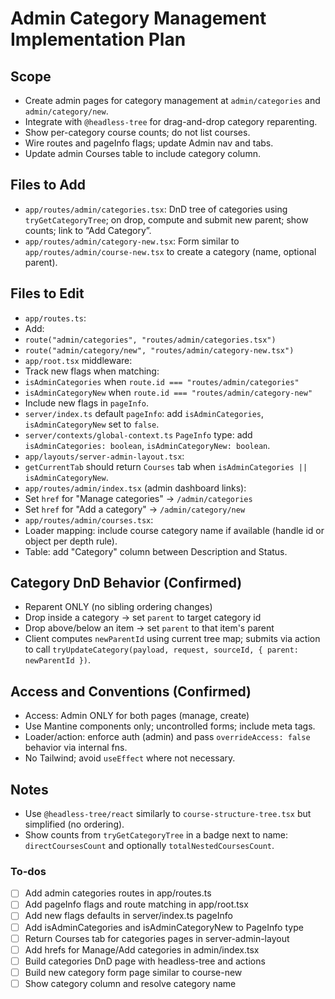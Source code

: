 <!-- 492f6b3a-365e-4d84-ad34-8244196c79df 00490825-3c96-49b1-acdc-fca3d0a949ea -->
# Admin Category Management Implementation Plan

## Scope

- Create admin pages for category management at `admin/categories` and `admin/category/new`.
- Integrate with `@headless-tree` for drag-and-drop category reparenting.
- Show per-category course counts; do not list courses.
- Wire routes and pageInfo flags; update Admin nav and tabs.
- Update admin Courses table to include category column.

## Files to Add

- `app/routes/admin/categories.tsx`: DnD tree of categories using `tryGetCategoryTree`; on drop, compute and submit new parent; show counts; link to “Add Category”.
- `app/routes/admin/category-new.tsx`: Form similar to `app/routes/admin/course-new.tsx` to create a category (name, optional parent).

## Files to Edit

- `app/routes.ts`:
- Add:
- `route("admin/categories", "routes/admin/categories.tsx")`
- `route("admin/category/new", "routes/admin/category-new.tsx")`
- `app/root.tsx` middleware:
- Track new flags when matching:
- `isAdminCategories` when `route.id === "routes/admin/categories"`
- `isAdminCategoryNew` when `route.id === "routes/admin/category-new"`
- Include new flags in `pageInfo`.
- `server/index.ts` default `pageInfo`: add `isAdminCategories`, `isAdminCategoryNew` set to `false`.
- `server/contexts/global-context.ts` `PageInfo` type: add `isAdminCategories: boolean`, `isAdminCategoryNew: boolean`.
- `app/layouts/server-admin-layout.tsx`:
- `getCurrentTab` should return `Courses` tab when `isAdminCategories || isAdminCategoryNew`.
- `app/routes/admin/index.tsx` (admin dashboard links):
- Set `href` for "Manage categories" → `/admin/categories`
- Set `href` for "Add a category" → `/admin/category/new`
- `app/routes/admin/courses.tsx`:
- Loader mapping: include course category name if available (handle id or object per depth rule).
- Table: add "Category" column between Description and Status.

## Category DnD Behavior (Confirmed)

- Reparent ONLY (no sibling ordering changes)
- Drop inside a category → set `parent` to target category id
- Drop above/below an item → set `parent` to that item's parent
- Client computes `newParentId` using current tree map; submits via action to call `tryUpdateCategory(payload, request, sourceId, { parent: newParentId })`.

## Access and Conventions (Confirmed)

- Access: Admin ONLY for both pages (manage, create)
- Use Mantine components only; uncontrolled forms; include meta tags.
- Loader/action: enforce auth (admin) and pass `overrideAccess: false` behavior via internal fns.
- No Tailwind; avoid `useEffect` where not necessary.

## Notes

- Use `@headless-tree/react` similarly to `course-structure-tree.tsx` but simplified (no ordering).
- Show counts from `tryGetCategoryTree` in a badge next to name: `directCoursesCount` and optionally `totalNestedCoursesCount`.

### To-dos

- [ ] Add admin categories routes in app/routes.ts
- [ ] Add pageInfo flags and route matching in app/root.tsx
- [ ] Add new flags defaults in server/index.ts pageInfo
- [ ] Add isAdminCategories and isAdminCategoryNew to PageInfo type
- [ ] Return Courses tab for categories pages in server-admin-layout
- [ ] Add hrefs for Manage/Add categories in admin/index.tsx
- [ ] Build categories DnD page with headless-tree and actions
- [ ] Build new category form page similar to course-new
- [ ] Show category column and resolve category name